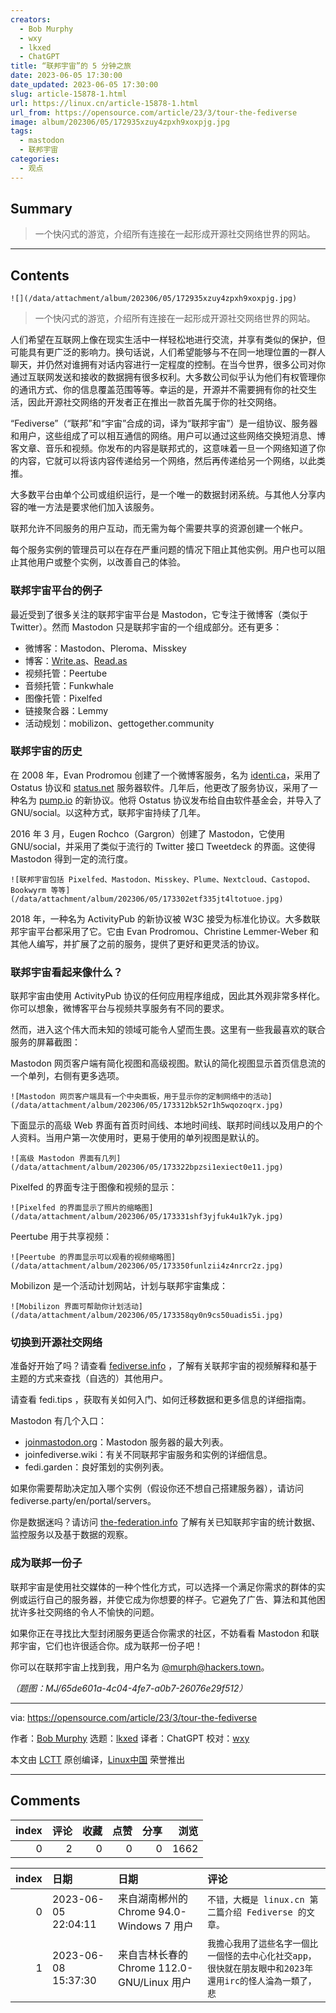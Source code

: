 ```yaml
---
creators:
  - Bob Murphy
  - wxy
  - lkxed
  - ChatGPT
title: “联邦宇宙”的 5 分钟之旅
date: 2023-06-05 17:30:00
date_updated: 2023-06-05 17:30:00
slug: article-15878-1.html
url: https://linux.cn/article-15878-1.html
url_from: https://opensource.com/article/23/3/tour-the-fediverse
image: album/202306/05/172935xzuy4zpxh9xoxpjg.jpg
tags:
  - mastodon
  - 联邦宇宙
categories:
  - 观点
---
```


## Summary

> 一个快闪式的游览，介绍所有连接在一起形成开源社交网络世界的网站。

***

<!-- more -->

## Contents

`![](/data/attachment/album/202306/05/172935xzuy4zpxh9xoxpjg.jpg)`

> 
> 一个快闪式的游览，介绍所有连接在一起形成开源社交网络世界的网站。
> 
> 
> 

人们希望在互联网上像在现实生活中一样轻松地进行交流，并享有类似的保护，但可能具有更广泛的影响力。换句话说，人们希望能够与不在同一地理位置的一群人聊天，并仍然对谁拥有对话内容进行一定程度的控制。在当今世界，很多公司对你通过互联网发送和接收的数据拥有很多权利。大多数公司似乎认为他们有权管理你的通讯方式、你的信息覆盖范围等等。幸运的是，开源并不需要拥有你的社交生活，因此开源社交网络的开发者正在推出一款首先属于你的社交网络。

“Fediverse”（“联邦”和“宇宙”合成的词，译为“联邦宇宙”）是一组协议、服务器和用户，这些组成了可以相互通信的网络。用户可以通过这些网络交换短消息、博客文章、音乐和视频。你发布的内容是联邦式的，这意味着一旦一个网络知道了你的内容，它就可以将该内容传递给另一个网络，然后再传递给另一个网络，以此类推。

大多数平台由单个公司或组织运行，是一个唯一的数据封闭系统。与其他人分享内容的唯一方法是要求他们加入该服务。

联邦允许不同服务的用户互动，而无需为每个需要共享的资源创建一个帐户。

每个服务实例的管理员可以在存在严重问题的情况下阻止其他实例。用户也可以阻止其他用户或整个实例，以改善自己的体验。

### 联邦宇宙平台的例子

最近受到了很多关注的联邦宇宙平台是 Mastodon，它专注于微博客（类似于 Twitter）。然而 Mastodon 只是联邦宇宙的一个组成部分。还有更多：

* 微博客：Mastodon、Pleroma、Misskey
* 博客：[Write.as](http://Write.as)、[Read.as](http://Read.as)
* 视频托管：Peertube
* 音频托管：Funkwhale
* 图像托管：Pixelfed
* 链接聚合器：Lemmy
* 活动规划：mobilizon、gettogether.community

### 联邦宇宙的历史

在 2008 年，Evan Prodromou 创建了一个微博客服务，名为 [identi.ca](http://identi.ca)，采用了 Ostatus 协议和 [status.net](http://status.net) 服务器软件。几年后，他更改了服务协议，采用了一种名为 [pump.io](http://pump.io) 的新协议。他将 Ostatus 协议发布给自由软件基金会，并导入了 GNU/social。以这种方式，联邦宇宙持续了几年。

2016 年 3 月，Eugen Rochco（Gargron）创建了 Mastodon，它使用 GNU/social，并采用了类似于流行的 Twitter 接口 Tweetdeck 的界面。这使得 Mastodon 得到一定的流行度。

`![联邦宇宙包括 Pixelfed、Mastodon、Misskey、Plume、Nextcloud、Castopod、Bookwyrm 等等](/data/attachment/album/202306/05/173302etf335jt4ltotuoe.jpg)`

2018 年，一种名为 ActivityPub 的新协议被 W3C 接受为标准化协议。大多数联邦宇宙平台都采用了它。它由 Evan Prodromou、Christine Lemmer-Weber 和其他人编写，并扩展了之前的服务，提供了更好和更灵活的协议。

### 联邦宇宙看起来像什么？

联邦宇宙由使用 ActivityPub 协议的任何应用程序组成，因此其外观非常多样化。你可以想象，微博客平台与视频共享服务有不同的要求。

然而，进入这个伟大而未知的领域可能令人望而生畏。这里有一些我最喜欢的联合服务的屏幕截图：

Mastodon 网页客户端有简化视图和高级视图。默认的简化视图显示首页信息流的一个单列，右侧有更多选项。

`![Mastodon 网页客户端具有一个中央面板，用于显示你的定制网络中的活动](/data/attachment/album/202306/05/173312bk52r1h5wqozoqrx.jpg)`

下面显示的高级 Web 界面有首页时间线、本地时间线、联邦时间线以及用户的个人资料。当用户第一次使用时，更易于使用的单列视图是默认的。

`![高级 Mastodon 界面有几列](/data/attachment/album/202306/05/173322bpzsi1exiect0e11.jpg)`

Pixelfed 的界面专注于图像和视频的显示：

`![Pixelfed 的界面显示了照片的缩略图](/data/attachment/album/202306/05/173331shf3yjfuk4u1k7yk.jpg)`

Peertube 用于共享视频：

`![Peertube 的界面显示可以观看的视频缩略图](/data/attachment/album/202306/05/173350funlzii4z4nrcr2z.jpg)`

Mobilizon 是一个活动计划网站，计划与联邦宇宙集成：

`![Mobilizon 界面可帮助你计划活动](/data/attachment/album/202306/05/173358qy0n9cs50uadis5i.jpg)`

### 切换到开源社交网络

准备好开始了吗？请查看 [fediverse.info](http://fediverse.info) ，了解有关联邦宇宙的视频解释和基于主题的方式来查找（自选的）其他用户。

请查看 fedi.tips ，获取有关如何入门、如何迁移数据和更多信息的详细指南。

Mastodon 有几个入口：

* [joinmastodon.org](http://joinmastodon.org)：Mastodon 服务器的最大列表。
* joinfediverse.wiki：有关不同联邦宇宙服务和实例的详细信息。
* fedi.garden：良好策划的实例列表。

如果你需要帮助决定加入哪个实例（假设你还不想自己搭建服务器），请访问 fediverse.party/en/portal/servers。

你是数据迷吗？请访问 [the-federation.info](http://the-federation.info) 了解有关已知联邦宇宙的统计数据、监控服务以及基于数据的观察。

### 成为联邦一份子

联邦宇宙是使用社交媒体的一种个性化方式，可以选择一个满足你需求的群体的实例或运行自己的服务器，并使它成为你想要的样子。它避免了广告、算法和其他困扰许多社交网络的令人不愉快的问题。

如果你正在寻找比大型封闭服务更适合你需求的社区，不妨看看 Mastodon 和联邦宇宙，它们也许很适合你。成为联邦一份子吧！

你可以在联邦宇宙上找到我，用户名为 [@murph@hackers.town](https://hackers.town/@murph)。

*（题图：MJ/65de601a-4c04-4fe7-a0b7-26076e29f512）*

---

via: <https://opensource.com/article/23/3/tour-the-fediverse>

作者：[Bob Murphy](https://opensource.com/users/murph) 选题：[lkxed](https://github.com/lkxed/) 译者：ChatGPT 校对：[wxy](https://github.com/wxy)

本文由 [LCTT](https://github.com/LCTT/TranslateProject) 原创编译，[Linux中国](https://linux.cn/) 荣誉推出

***

## Comments


|   index |   评论 |   收藏 |   点赞 |   分享 |   浏览 |
|--------:|-------:|-------:|-------:|-------:|-------:|
|       0 |      2 |      0 |      0 |      0 |   1662 |

|   index | 日期                | 日期                                       | 评论                                                                                                     |
|--------:|:--------------------|:-------------------------------------------|:---------------------------------------------------------------------------------------------------------|
|       0 | 2023-06-05 22:04:11 | 来自湖南郴州的 Chrome 94.0-Windows 7 用户  | `不错，大概是 linux.cn 第二篇介绍 Fediverse 的文章。`                                                    |
|       1 | 2023-06-08 15:37:30 | 来自吉林长春的 Chrome 112.0-GNU/Linux 用户 | `我擔心我用了這些名字一個比一個怪的去中心化社交app，很快就在朋友眼中和2023年還用irc的怪人淪為一類了，悲` |
